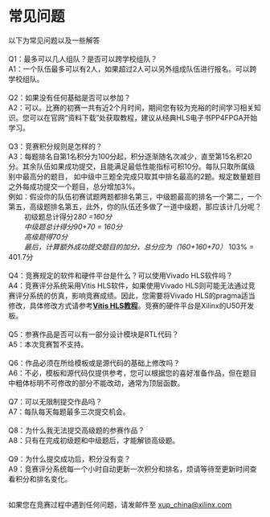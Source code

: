 # 常见问题

以下为常见问题以及一些解答
<br/>
<br/>
Q1：最多可以几人组队？是否可以跨学校组队？
<br/>
A1：一个队伍最多可以有2人，如果超过2人可以另外组成队伍进行报名。可以跨学校组队。
<br/>
<br/>
Q2：如果没有任何基础是否可以参加？
<br/>
A2：可以。比赛的初赛一共有近2个月时间，期间您有较为充裕的时间学习相关知识。您可以在官网“资料下载”处获取教程，建议从经典HLS电子书PP4FPGA开始学习。
<br/>
<br/>
Q3：竞赛积分规则是怎样的？
<br/>
A3：每题排名自第1名积分为100分起，积分逐渐随名次减少，直至第15名积20分。其余队伍如果成功提交，且能满足最低性能指标可积10分。每队只取所属级别中最高分的题目， 如中级中三题全完成只取其中排名最高的2题。规定数量题目之外每成功提交一个题目，总分增加3%。
<br/>
例如：假设你的队伍初赛试题两题都排名第三，中级题最高的排名一个第二，一个第五，高级题排名第五，此外，你的队伍还多做了一道中级题，那应该计几分呢？
<br/>
&nbsp;&nbsp;&nbsp;&nbsp;&nbsp;&nbsp;&nbsp;&nbsp;初级题总计得分2*80 =160分
<br/>
&nbsp;&nbsp;&nbsp;&nbsp;&nbsp;&nbsp;&nbsp;&nbsp;中级题总计得分90+70 = 160分
<br/>
&nbsp;&nbsp;&nbsp;&nbsp;&nbsp;&nbsp;&nbsp;&nbsp;高级题得70分
<br/>
&nbsp;&nbsp;&nbsp;&nbsp;&nbsp;&nbsp;&nbsp;&nbsp;最后，计算额外成功提交题目的加分，总分应为（160+160+70）* 103% = 401.7分
<br/>
<br/>
Q4：竞赛规定的软件和硬件平台是什么？可以使用Vivado HLS软件吗？
<br/>
A4：竞赛评分系统采用Vitis HLS软件，如果使用Vivado HLS则可能无法通过竞赛评分系统的仿真，影响竞赛成绩。因此，您需要将Vivado HLS的pragma适当修改，具体修改方式请参考[**Vitis HLS教程**](https://www.xilinx.com/html_docs/xilinx2020_2/vitis_doc/hjv1582730488418.html)。竞赛的硬件平台是Xilinx的U50开发板。
<br/>
<br/>
Q5：参赛作品是否可以有一部分设计模块是RTL代码？
<br/>
A5：本次竞赛暂不支持。
<br/>
<br/>
Q6：作品必须在所给模板或是源代码的基础上修改吗？
<br/>
A6：不必，模板和源代码仅提供参考，您可以根据您的喜好准备作品，但在题目中粗体标明不可修改的部分不能改动，通常为顶层函数。
<br/>
<br/>
Q7：可以无限制提交作品吗？
<br/>
A7：每队每天每题最多三次提交机会。
<br/>
<br/>
Q8：为什么我无法提交高级题的参赛作品？
<br/>
A8：只有在完成初级题和中级题后，才能解锁高级题。
<br/>
<br/>
Q9：为什么提交成功后，积分没有变？
<br/>
A9：竞赛评分系统每一个小时自动更新一次积分和排名，烦请等待至更新时间查看积分和排名变化。
<br/>
<br/>

如果您在竞赛过程中遇到任何问题，请发邮件至 xup_china@xilinx.com

